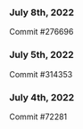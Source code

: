 ### July 8th, 2022

Commit #276696

### July 5th, 2022

Commit #314353


### July 4th, 2022

Commit #72281
